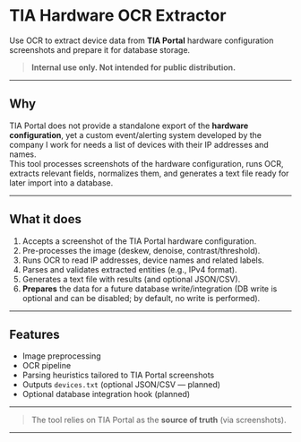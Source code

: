 # TIA Hardware OCR Extractor

Use OCR to extract device data from **TIA Portal** hardware configuration screenshots and prepare it for database storage.  
> **Internal use only. Not intended for public distribution.** 
---

## Why

TIA Portal does not provide a standalone export of the **hardware configuration**, yet a custom event/alerting system developed by the company I work for needs a list of devices with their IP addresses and names.  
This tool processes screenshots of the hardware configuration, runs OCR, extracts relevant fields, normalizes them, and generates a text file ready for later import into a database.

---

## What it does

1. Accepts a screenshot of the TIA Portal hardware configuration.
2. Pre-processes the image (deskew, denoise, contrast/threshold).
3. Runs OCR to read IP addresses, device names and related labels.
4. Parses and validates extracted entities (e.g., IPv4 format).
5. Generates a text file with results (and optional JSON/CSV).
6. **Prepares** the data for a future database write/integration (DB write is optional and can be disabled; by default, no write is performed).

---

## Features

- Image preprocessing
- OCR pipeline
- Parsing heuristics tailored to TIA Portal screenshots
- Outputs `devices.txt` (optional JSON/CSV — planned)
- Optional database integration hook (planned)

---

> The tool relies on TIA Portal as the **source of truth** (via screenshots).

---
